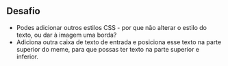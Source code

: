 ## Desafio

* Podes adicionar outros estilos CSS - por que não alterar o estilo do texto, ou dar à imagem uma borda?
* Adiciona outra caixa de texto de entrada e posiciona esse texto na parte superior do meme, para que possas ter texto na parte superior e inferior.
